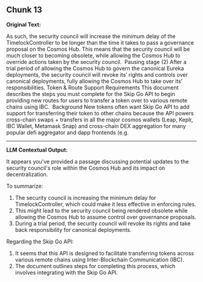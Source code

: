 ## Chunk 13

**Original Text:**

As such, the security council will increase the minimum delay of the TimelockController to be longer than the time it takes to pass a governance proposal on the Cosmos Hub. This means that the security council will be much closer to becoming obsolete, while allowing the Cosmos Hub to override actions taken by the security council. ​
Pausing stage (2)
After a trial period of allowing the Cosmos Hub to govern the canonical Eureka deployments, the security council will revoke its’ rights and controls over canonical deployments, fully allowing the Cosmos Hub to take over its’ responsibilities. Token & Route Support Requirements
This document describes the steps you must complete for the Skip Go API to begin providing new routes for users to transfer a token over to various remote chains using IBC. ​
Background
New tokens often want Skip Go API to add support for transferring their token to other chains because the API powers cross-chain swaps + transfers in all the major cosmos wallets (Leap, Keplr, IBC Wallet, Metamask Snap) and cross-chain DEX aggregation for many popular defi aggregator and dapp frontends (e.g.

---

**LLM Contextual Output:**

It appears you've provided a passage discussing potential updates to the security council's role within the Cosmos Hub and its impact on decentralization.

To summarize:

1. The security council is increasing the minimum delay for TimelockController, which could make it less effective in enforcing rules.
2. This might lead to the security council being rendered obsolete while allowing the Cosmos Hub to assume control over governance proposals.
3. During a trial period, the security council will revoke its rights and take back responsibility for canonical deployments.

Regarding the Skip Go API:

1. It seems that this API is designed to facilitate transferring tokens across various remote chains using Inter-Blockchain Communication (IBC).
2. The document outlines steps for completing this process, which involves integrating with the Skip Go API.
